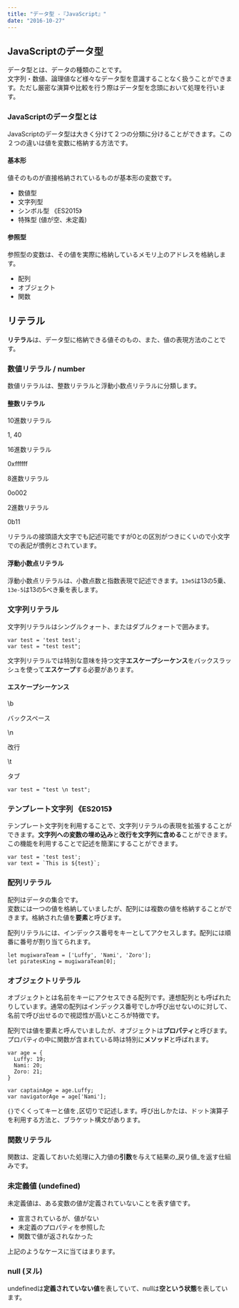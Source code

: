 ```yaml
---
title: "データ型 -『JavaScript』"
date: "2016-10-27"
---
```


## JavaScriptのデータ型

データ型とは、データの種類のことです。  
文字列・数値、論理値など様々なデータ型を意識することなく扱うことができます。ただし厳密な演算や比較を行う際はデータ型を念頭において処理を行います。

### JavaScriptのデータ型とは

JavaScriptのデータ型は大きく分けて２つの分類に分けることができます。この２つの違いは値を変数に格納する方法です。

#### 基本形

値そのものが直接格納されているものが基本形の変数です。

- 数値型
- 文字列型
- シンボル型 《ES2015》
- 特殊型 (値が空、未定義)

#### 参照型

参照型の変数は、その値を実際に格納しているメモリ上のアドレスを格納します。

- 配列
- オブジェクト
- 関数

## リテラル

**リテラル**は、データ型に格納できる値そのもの、また、値の表現方法のことです。

### 数値リテラル / number

数値リテラルは、整数リテラルと浮動小数点リテラルに分類します。

#### 整数リテラル

10進数リテラル

1, 40

16進数リテラル

0xffffff

8進数リテラル

0o002

2進数リテラル

0b11

リテラルの接頭語大文字でも記述可能ですが0との区別がつきにくいので小文字での表記が慣例とされています。

#### 浮動小数点リテラル

浮動小数点リテラルは、小数点数と指数表現で記述できます。`13e5`は13の5乗、`13e-5`は13の5べき乗を表します。

### 文字列リテラル

文字列リテラルはシングルクォート、またはダブルクォートで囲みます。

```
var test = 'test test';
var test = "test test";

```

文字列リテラルでは特別な意味を持つ文字**エスケープシーケンス**をバックスラッシュを使って**エスケープ**する必要があります。

#### エスケープシーケンス

\\b

バックスペース

\\n

改行

\\t

タブ

```
var test = "test \n test";

```

### テンプレート文字列 《ES2015》

テンプレート文字列を利用することで、文字列リテラルの表現を拡張することができます。**文字列への変数の埋め込み**と**改行を文字列に含める**ことができます。この機能を利用することで記述を簡潔にすることができます。

```
var test = 'test test';
var text = `This is ${test}`;

```

### 配列リテラル

配列はデータの集合です。  
変数には一つの値を格納していましたが、配列には複数の値を格納することができます。格納された値を**要素**と呼びます。

配列リテラルには、インデックス番号をキーとしてアクセスします。配列には順番に番号が割り当てられます。

```
let mugiwaraTeam = ['Luffy', 'Nami', 'Zoro'];
let piratesKing = mugiwaraTeam[0];

```

### オブジェクトリテラル

オブジェクトとは名前をキーにアクセスできる配列です。連想配列とも呼ばれたりしています。通常の配列はインデックス番号でしか呼び出せないのに対して、名前で呼び出せるので視認性が高いところが特徴です。

配列では値を要素と呼んでいましたが、オブジェクトは**プロパティ**と呼びます。プロパティの中に関数が含まれている時は特別に**メソッド**と呼ばれます。

```
var age = {
  Luffy: 19;
  Nami: 20;
  Zoro: 21;
}

var captainAge = age.Luffy;
var navigatorAge = age['Nami'];

```

`{}`でくくってキーと値を`,`区切りで記述します。呼び出しかたは、ドット演算子を利用する方法と、ブラケット構文があります。

### 関数リテラル

関数は、定義しておいた処理に入力値の**引数**を与えて結果の_戻り値_を返す仕組みです。

### 未定義値 (undefined)

未定義値は、ある変数の値が定義されていないことを表す値です。

- 宣言されているが、値がない
- 未定義のプロパティを参照した
- 関数で値が返されなかった

上記のようなケースに当てはまります。

### null (ヌル)

undefinedは**定義されていない値**を表していて、nullは**空という状態**を表しています。
